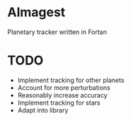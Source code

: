 # Almagest
Planetary tracker written in Fortan

# TODO
* Implement tracking for other planets
* Account for more perturbations
* Reasonably increase accuracy
* Implement tracking for stars
* Adapt into library
